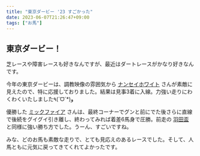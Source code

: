 ```yaml
---
title: "東京ダービー '23 すごかった"
date: 2023-06-07T21:26:47+09:00
tags: ["お馬"]
---
```


## 東京ダービー！

芝レースや障害レースも好きなんですが、最近はダートレースがかなり好きなんです。

今年の東京ダービーは、調教映像の雰囲気から [ナンセイホワイト](https://db.netkeiba.com/horse/2020105060) さんが素敵に見えたので、特に応援しておりました。結果は見事3着に入線。力強い走りにわくわくいたしました٩(ˊᗜˋ*)و

優勝した [ミックファイア](https://db.netkeiba.com/horse/2020104376) さんは、最終コーナーでグンと前にでた後さらに直線で後続をグイグイ引き離し、終わってみれば着差6馬身で圧勝。前走の [羽田盃](https://db.netkeiba.com/race/202344051011/) と同様に強い勝ち方でした。うーん、すごいですね。

みな、どのお馬も素敵な走りで、とても見応えのあるレースでした。そして、人馬ともに元気に戻ってきてくれてよかったです。

